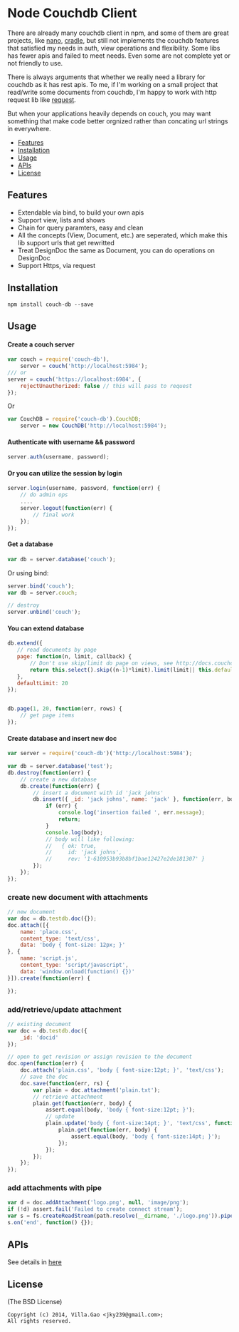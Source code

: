 # Node Couchdb Client

There are already many couchdb client in npm, and some of them are great projects, like [nano](https://github.com/dscape/nano), [cradle](https://github.com/flatiron/cradle), but still not implements the couchdb features that satisfied my needs in auth, view operations and flexibility. Some libs has fewer apis and failed to meet needs. Even some are not complete yet or not friendly to use. 

There is always arguments that whether we really need a library for couchdb as it has rest apis. To me, if I'm working on a small project that read/write some documents from couchdb, I'm happy to work with http request lib like [request](mikeal/request). 

But when your applications heavily depends on couch, you may want something that make code better orgnized rather than concating url strings in everywhere.

- [Features](#features)
- [Installation](#installation)
- [Usage](#usage)
- [APIs](apis.md)
- [License](#license)

## Features

* Extendable via bind, to build your own apis
* Support view, lists and shows
* Chain for query paramters, easy and clean
* All the concepts (View, Document, etc.) are seperated, which make this lib support urls that get rewritted
* Treat DesignDoc the same as Document, you can do operations on DesignDoc
* Support Https, via request


## Installation

    npm install couch-db --save

## Usage

#### Create a couch server

``` js
var couch = require('couch-db'),
    server = couch('http://localhost:5984');
/// or 
server = couch('https://localhost:6984', {
    rejectUnauthorized: false // this will pass to request
});
```

Or

``` js
var CouchDB = require('couch-db').CouchDB;
    server = new CouchDB('http://localhost:5984');
```

#### Authenticate with username && password

``` js
server.auth(username, password);
```

#### Or you can utilize the session by login

``` js
server.login(username, password, function(err) {
    // do admin ops
    ....
    server.logout(function(err) {
        // final work
    });
});
```

#### Get a database

``` js
var db = server.database('couch');
```

Or using bind:

``` js
server.bind('couch');
var db = server.couch;

// destroy
server.unbind('couch');
```

#### You can extend database

``` js
db.extend({
   // read documents by page
   page: function(n, limit, callback) {
       // Don't use skip/limit do page on views, see http://docs.couchdb.org/en/1.5.x/couchapp/views/pagination.html#views-pagination
       return this.select().skip((n-1)*limit).limit(limit|| this.defaultLimit).exec(callback);
   },
   defaultLimit: 20
});


db.page(1, 20, function(err, rows) {
    // get page items
});
```


#### Create database and insert new doc

``` js
var server = require('couch-db')('http://localhost:5984');

var db = server.database('test');
db.destroy(function(err) {
    // create a new database
    db.create(function(err) {
        // insert a document with id 'jack johns'
        db.insert({ _id: 'jack johns', name: 'jack' }, function(err, body) {
            if (err) {
                console.log('insertion failed ', err.message);
                return;
            }
            console.log(body);
            // body will like following:
            //   { ok: true,
            //     id: 'jack johns',
            //     rev: '1-610953b93b8bf1bae12427e2de181307' }
        });
    });
});
```

### create new document with attachments

``` javascript
// new document
var doc = db.testdb.doc({});
doc.attach([{
    name: 'place.css',
    content_type: 'text/css',
    data: 'body { font-size: 12px; }'
}, {
    name: 'script.js',
    content_type: 'script/javascript',
    data: 'window.onload(function() {})'
}]).create(function(err) {

});

```

### add/retrieve/update attachment

```javascript
// existing document
var doc = db.testdb.doc({
    _id: 'docid'
});

// open to get revision or assign revision to the document
doc.open(function(err) {
    doc.attach('plain.css', 'body { font-size:12pt; }', 'text/css');
    // save the doc
    doc.save(function(err, rs) {
        var plain = doc.attachment('plain.txt');
        // retrieve attachment
        plain.get(function(err, body) {
            assert.equal(body, 'body { font-size:12pt; }');
            // update
            plain.update('body { font-size:14pt; }', 'text/css', function(err) {
                plain.get(function(err, body) {
                    assert.equal(body, 'body { font-size:14pt; }');
                });
            });
        });
    });
});
```

### add attachments with pipe

```javascript
var d = doc.addAttachment('logo.png', null, 'image/png');
if (!d) assert.fail('Failed to create connect stream');
var s = fs.createReadStream(path.resolve(__dirname, './logo.png')).pipe(d);
s.on('end', function() {});
```

## APIs

See details in [here](apis.md)


## License

(The BSD License)

    Copyright (c) 2014, Villa.Gao <jky239@gmail.com>;
    All rights reserved.
